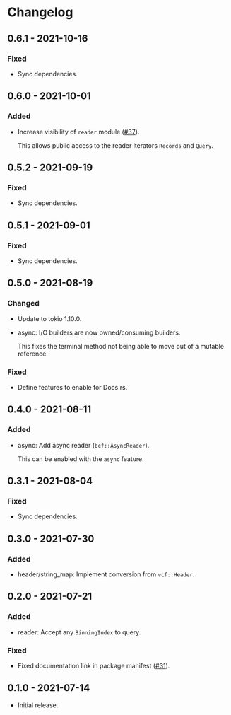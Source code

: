 # Changelog

## 0.6.1 - 2021-10-16

### Fixed

  * Sync dependencies.

## 0.6.0 - 2021-10-01

### Added

  * Increase visibility of `reader` module ([#37]).

    This allows public access to the reader iterators `Records` and `Query`.

[#37]: https://github.com/zaeleus/noodles/pull/37

## 0.5.2 - 2021-09-19

### Fixed

  * Sync dependencies.

## 0.5.1 - 2021-09-01

### Fixed

  * Sync dependencies.

## 0.5.0 - 2021-08-19

### Changed

  * Update to tokio 1.10.0.

  * async: I/O builders are now owned/consuming builders.

    This fixes the terminal method not being able to move out of a mutable
    reference.

### Fixed

  * Define features to enable for Docs.rs.

## 0.4.0 - 2021-08-11

### Added

  * async: Add async reader (`bcf::AsyncReader`).

    This can be enabled with the `async` feature.

## 0.3.1 - 2021-08-04

### Fixed

  * Sync dependencies.

## 0.3.0 - 2021-07-30

### Added

  * header/string_map: Implement conversion from `vcf::Header`.

## 0.2.0 - 2021-07-21

### Added

  * reader: Accept any `BinningIndex` to query.

### Fixed

  * Fixed documentation link in package manifest ([#31]).

[#31]: https://github.com/zaeleus/noodles/issues/31

## 0.1.0 - 2021-07-14

  * Initial release.
